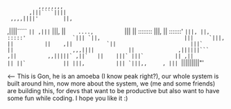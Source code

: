              ,,,,,,,,
           ,|||````||||
     ,,,,||||'        ||,
  ,||||`````          `||
,|||`                  |||,
||`     ....,           `|||
||     ::::::::           |||,
||     :::::::'           ``|||,
||,     :::::'               `|||
`||,                           |||    
 `|||,       ||          ||    ,||          
   `||                        |||`        
    ||                   ,,,||||          
    ||              ,||||||```            
   ,||          ,,|||||`
  ,||`   ||    |||`
 |||`          ||
,||            ||
||`            ||
|||,          |||
 `|||,,     , |||
   ``|||||||||"'

<-- This is Gon, he is an amoeba (I know peak right?),
our whole system is built around him,
now more about the system, we (me and some friends)
are building this, for devs that want to be productive but also
want to have some fun while coding. I hope you like it :)